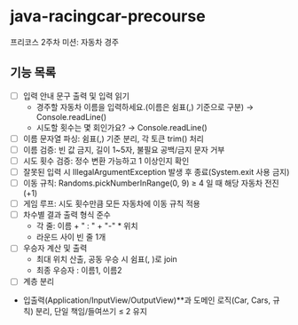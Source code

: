 # java-racingcar-precourse

프리코스 2주차 미션: 자동차 경주

## 기능 목록

- [ ] 입력 안내 문구 출력 및 입력 읽기
  - 경주할 자동차 이름을 입력하세요.(이름은 쉼표(,) 기준으로 구분) → Console.readLine()
  - 시도할 횟수는 몇 회인가요? → Console.readLine()
- [ ] 이름 문자열 파싱: 쉼표(,) 기준 분리, 각 토큰 trim() 처리
- [ ] 이름 검증: 빈 값 금지, 길이 1~5자, 불필요 공백/금지 문자 거부
- [ ] 시도 횟수 검증: 정수 변환 가능하고 1 이상인지 확인
- [ ] 잘못된 입력 시 IllegalArgumentException 발생 후 종료(System.exit 사용 금지)
- [ ] 이동 규칙: Randoms.pickNumberInRange(0, 9) ≥ 4 일 때 해당 자동차 전진(+1)
- [ ] 게임 루프: 시도 횟수만큼 모든 자동차에 이동 규칙 적용
- [ ] 차수별 결과 출력 형식 준수
  - 각 줄: 이름 + " : " + "-" * 위치
  - 라운드 사이 빈 줄 1개
- [ ] 우승자 계산 및 출력
  - 최대 위치 산출, 공동 우승 시 쉼표(, )로 join
  - 최종 우승자 : 이름1, 이름2
- [ ] 계층 분리
- 입출력(Application/InputView/OutputView)**과 도메인 로직(Car, Cars, 규칙) 분리, 단일 책임/들여쓰기 ≤ 2 유지